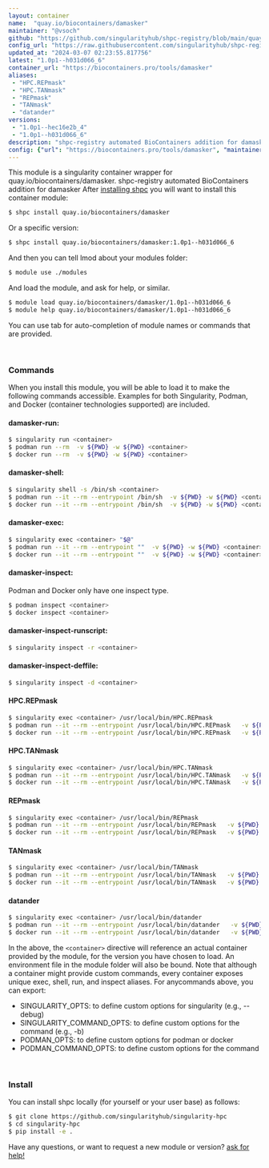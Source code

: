 ```yaml
---
layout: container
name:  "quay.io/biocontainers/damasker"
maintainer: "@vsoch"
github: "https://github.com/singularityhub/shpc-registry/blob/main/quay.io/biocontainers/damasker/container.yaml"
config_url: "https://raw.githubusercontent.com/singularityhub/shpc-registry/main/quay.io/biocontainers/damasker/container.yaml"
updated_at: "2024-03-07 02:23:55.817756"
latest: "1.0p1--h031d066_6"
container_url: "https://biocontainers.pro/tools/damasker"
aliases:
 - "HPC.REPmask"
 - "HPC.TANmask"
 - "REPmask"
 - "TANmask"
 - "datander"
versions:
 - "1.0p1--hec16e2b_4"
 - "1.0p1--h031d066_6"
description: "shpc-registry automated BioContainers addition for damasker"
config: {"url": "https://biocontainers.pro/tools/damasker", "maintainer": "@vsoch", "description": "shpc-registry automated BioContainers addition for damasker", "latest": {"1.0p1--h031d066_6": "sha256:e8acfae33b317163a5e105ad913d27c704ef8abff3223d4ce2f2d91eb896fb72"}, "tags": {"1.0p1--hec16e2b_4": "sha256:ed4af8957f360fd46c6efad21cf255cb92a2d9a42a3b422c503122ca38477740", "1.0p1--h031d066_6": "sha256:e8acfae33b317163a5e105ad913d27c704ef8abff3223d4ce2f2d91eb896fb72"}, "docker": "quay.io/biocontainers/damasker", "aliases": {"HPC.REPmask": "/usr/local/bin/HPC.REPmask", "HPC.TANmask": "/usr/local/bin/HPC.TANmask", "REPmask": "/usr/local/bin/REPmask", "TANmask": "/usr/local/bin/TANmask", "datander": "/usr/local/bin/datander"}}
---
```


This module is a singularity container wrapper for quay.io/biocontainers/damasker.
shpc-registry automated BioContainers addition for damasker
After [installing shpc](#install) you will want to install this container module:


```bash
$ shpc install quay.io/biocontainers/damasker
```

Or a specific version:

```bash
$ shpc install quay.io/biocontainers/damasker:1.0p1--h031d066_6
```

And then you can tell lmod about your modules folder:

```bash
$ module use ./modules
```

And load the module, and ask for help, or similar.

```bash
$ module load quay.io/biocontainers/damasker/1.0p1--h031d066_6
$ module help quay.io/biocontainers/damasker/1.0p1--h031d066_6
```

You can use tab for auto-completion of module names or commands that are provided.

<br>

### Commands

When you install this module, you will be able to load it to make the following commands accessible.
Examples for both Singularity, Podman, and Docker (container technologies supported) are included.

#### damasker-run:

```bash
$ singularity run <container>
$ podman run --rm  -v ${PWD} -w ${PWD} <container>
$ docker run --rm  -v ${PWD} -w ${PWD} <container>
```

#### damasker-shell:

```bash
$ singularity shell -s /bin/sh <container>
$ podman run --it --rm --entrypoint /bin/sh  -v ${PWD} -w ${PWD} <container>
$ docker run --it --rm --entrypoint /bin/sh  -v ${PWD} -w ${PWD} <container>
```

#### damasker-exec:

```bash
$ singularity exec <container> "$@"
$ podman run --it --rm --entrypoint ""  -v ${PWD} -w ${PWD} <container> "$@"
$ docker run --it --rm --entrypoint ""  -v ${PWD} -w ${PWD} <container> "$@"
```

#### damasker-inspect:

Podman and Docker only have one inspect type.

```bash
$ podman inspect <container>
$ docker inspect <container>
```

#### damasker-inspect-runscript:

```bash
$ singularity inspect -r <container>
```

#### damasker-inspect-deffile:

```bash
$ singularity inspect -d <container>
```


#### HPC.REPmask

```bash
$ singularity exec <container> /usr/local/bin/HPC.REPmask
$ podman run --it --rm --entrypoint /usr/local/bin/HPC.REPmask   -v ${PWD} -w ${PWD} <container> -c " $@"
$ docker run --it --rm --entrypoint /usr/local/bin/HPC.REPmask   -v ${PWD} -w ${PWD} <container> -c " $@"
```


#### HPC.TANmask

```bash
$ singularity exec <container> /usr/local/bin/HPC.TANmask
$ podman run --it --rm --entrypoint /usr/local/bin/HPC.TANmask   -v ${PWD} -w ${PWD} <container> -c " $@"
$ docker run --it --rm --entrypoint /usr/local/bin/HPC.TANmask   -v ${PWD} -w ${PWD} <container> -c " $@"
```


#### REPmask

```bash
$ singularity exec <container> /usr/local/bin/REPmask
$ podman run --it --rm --entrypoint /usr/local/bin/REPmask   -v ${PWD} -w ${PWD} <container> -c " $@"
$ docker run --it --rm --entrypoint /usr/local/bin/REPmask   -v ${PWD} -w ${PWD} <container> -c " $@"
```


#### TANmask

```bash
$ singularity exec <container> /usr/local/bin/TANmask
$ podman run --it --rm --entrypoint /usr/local/bin/TANmask   -v ${PWD} -w ${PWD} <container> -c " $@"
$ docker run --it --rm --entrypoint /usr/local/bin/TANmask   -v ${PWD} -w ${PWD} <container> -c " $@"
```


#### datander

```bash
$ singularity exec <container> /usr/local/bin/datander
$ podman run --it --rm --entrypoint /usr/local/bin/datander   -v ${PWD} -w ${PWD} <container> -c " $@"
$ docker run --it --rm --entrypoint /usr/local/bin/datander   -v ${PWD} -w ${PWD} <container> -c " $@"
```



In the above, the `<container>` directive will reference an actual container provided
by the module, for the version you have chosen to load. An environment file in the
module folder will also be bound. Note that although a container
might provide custom commands, every container exposes unique exec, shell, run, and
inspect aliases. For anycommands above, you can export:

 - SINGULARITY_OPTS: to define custom options for singularity (e.g., --debug)
 - SINGULARITY_COMMAND_OPTS: to define custom options for the command (e.g., -b)
 - PODMAN_OPTS: to define custom options for podman or docker
 - PODMAN_COMMAND_OPTS: to define custom options for the command

<br>

### Install

You can install shpc locally (for yourself or your user base) as follows:

```bash
$ git clone https://github.com/singularityhub/singularity-hpc
$ cd singularity-hpc
$ pip install -e .
```

Have any questions, or want to request a new module or version? [ask for help!](https://github.com/singularityhub/singularity-hpc/issues)